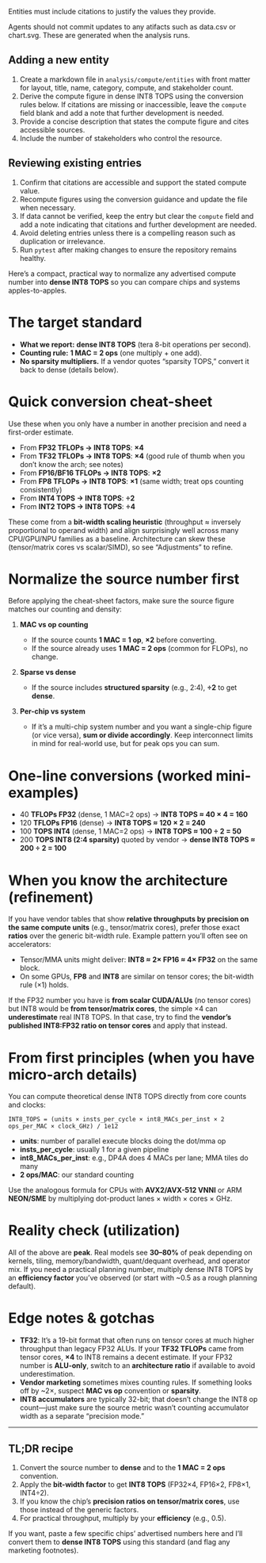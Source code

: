 Entities must include citations to justify the values they provide.

Agents should not commit updates to any atifacts such as data.csv or chart.svg. These are generated when the analysis runs.


## Adding a new entity

1. Create a markdown file in `analysis/compute/entities` with front matter for layout, title, name, category, compute, and stakeholder count.
2. Derive the compute figure in dense INT8 TOPS using the conversion rules below. If citations are missing or inaccessible, leave the `compute` field blank and add a note that further development is needed.
3. Provide a concise description that states the compute figure and cites accessible sources.
4. Include the number of stakeholders who control the resource.

## Reviewing existing entries

1. Confirm that citations are accessible and support the stated compute value.
2. Recompute figures using the conversion guidance and update the file when necessary.
3. If data cannot be verified, keep the entry but clear the `compute` field and add a note indicating that citations and further development are needed.
4. Avoid deleting entries unless there is a compelling reason such as duplication or irrelevance.
5. Run `pytest` after making changes to ensure the repository remains healthy.

Here’s a compact, practical way to normalize any advertised compute number into **dense INT8 TOPS** so you can compare chips and systems apples-to-apples.

# The target standard

* **What we report:** **dense INT8 TOPS** (tera 8-bit operations per second).
* **Counting rule:** **1 MAC = 2 ops** (one multiply + one add).
* **No sparsity multipliers.** If a vendor quotes “sparsity TOPS,” convert it back to dense (details below).

# Quick conversion cheat-sheet

Use these when you only have a number in another precision and need a first-order estimate.

* From **FP32 TFLOPs → INT8 TOPS**: **×4**
* From **TF32 TFLOPs → INT8 TOPS**: **×4** (good rule of thumb when you don’t know the arch; see notes)
* From **FP16/BF16 TFLOPs → INT8 TOPS**: **×2**
* From **FP8 TFLOPs → INT8 TOPS**: **×1** (same width; treat ops counting consistently)
* From **INT4 TOPS → INT8 TOPS**: **÷2**
* From **INT2 TOPS → INT8 TOPS**: **÷4**

These come from a **bit-width scaling heuristic** (throughput ≈ inversely proportional to operand width) and align surprisingly well across many CPU/GPU/NPU families as a baseline. Architecture can skew these (tensor/matrix cores vs scalar/SIMD), so see “Adjustments” to refine.

# Normalize the source number first

Before applying the cheat-sheet factors, make sure the source figure matches our counting and density:

1. **MAC vs op counting**

   * If the source counts **1 MAC = 1 op**, **×2** before converting.
   * If the source already uses **1 MAC = 2 ops** (common for FLOPs), no change.

2. **Sparse vs dense**

   * If the source includes **structured sparsity** (e.g., 2:4), **÷2** to get **dense**.

3. **Per-chip vs system**

   * If it’s a multi-chip system number and you want a single-chip figure (or vice versa), **sum or divide accordingly**. Keep interconnect limits in mind for real-world use, but for peak ops you can sum.

# One-line conversions (worked mini-examples)

* 40 **TFLOPs FP32** (dense, 1 MAC=2 ops) → **INT8 TOPS ≈ 40 × 4 = 160**
* 120 **TFLOPs FP16** (dense) → **INT8 TOPS ≈ 120 × 2 = 240**
* 100 **TOPS INT4** (dense, 1 MAC=2 ops) → **INT8 TOPS ≈ 100 ÷ 2 = 50**
* 200 **TOPS INT8 (2:4 sparsity)** quoted by vendor → **dense INT8 TOPS ≈ 200 ÷ 2 = 100**

# When you know the architecture (refinement)

If you have vendor tables that show **relative throughputs by precision on the same compute units** (e.g., tensor/matrix cores), prefer those exact **ratios** over the generic bit-width rule. Example pattern you’ll often see on accelerators:

* Tensor/MMA units might deliver: **INT8 ≈ 2× FP16 ≈ 4× FP32** on the same block.
* On some GPUs, **FP8** and **INT8** are similar on tensor cores; the bit-width rule (×1) holds.

If the FP32 number you have is **from scalar CUDA/ALUs** (no tensor cores) but INT8 would be **from tensor/matrix cores**, the simple ×4 can **underestimate** real INT8 TOPS. In that case, try to find the **vendor’s published INT8\:FP32 ratio on tensor cores** and apply that instead.

# From first principles (when you have micro-arch details)

You can compute theoretical dense INT8 TOPS directly from core counts and clocks:

```
INT8_TOPS = (units × insts_per_cycle × int8_MACs_per_inst × 2 ops_per_MAC × clock_GHz) / 1e12
```

* **units**: number of parallel execute blocks doing the dot/mma op
* **insts\_per\_cycle**: usually 1 for a given pipeline
* **int8\_MACs\_per\_inst**: e.g., DP4A does 4 MACs per lane; MMA tiles do many
* **2 ops/MAC**: our standard counting

Use the analogous formula for CPUs with **AVX2/AVX-512 VNNI** or ARM **NEON/SME** by multiplying dot-product lanes × width × cores × GHz.

# Reality check (utilization)

All of the above are **peak**. Real models see **30–80%** of peak depending on kernels, tiling, memory/bandwidth, quant/dequant overhead, and operator mix. If you need a practical planning number, multiply dense INT8 TOPS by an **efficiency factor** you’ve observed (or start with \~0.5 as a rough planning default).

# Edge notes & gotchas

* **TF32**: It’s a 19-bit format that often runs on tensor cores at much higher throughput than legacy FP32 ALUs. If your **TF32 TFLOPs** came from tensor cores, **×4** to INT8 remains a decent estimate. If your FP32 number is **ALU-only**, switch to an **architecture ratio** if available to avoid underestimation.
* **Vendor marketing** sometimes mixes counting rules. If something looks off by \~2×, suspect **MAC vs op** convention or **sparsity**.
* **INT8 accumulators** are typically 32-bit; that doesn’t change the INT8 op count—just make sure the source metric wasn’t counting accumulator width as a separate “precision mode.”

---

## TL;DR recipe

1. Convert the source number to **dense** and to the **1 MAC = 2 ops** convention.
2. Apply the **bit-width factor** to get **INT8 TOPS** (FP32×4, FP16×2, FP8×1, INT4÷2).
3. If you know the chip’s **precision ratios on tensor/matrix cores**, use those instead of the generic factors.
4. For practical throughput, multiply by your **efficiency** (e.g., 0.5).

If you want, paste a few specific chips’ advertised numbers here and I’ll convert them to **dense INT8 TOPS** using this standard (and flag any marketing footnotes).
